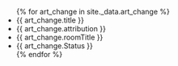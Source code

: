 
<ul>
{% for art_change in site._data.art_change %}
  <li>{{ art_change.title }}</li>
  <li>{{ art_change.attribution }}</li>
  <li>{{ art_change.roomTitle }}</li>
  <li>{{ art_change.Status }}</li>
{% endfor %}
</ul>
